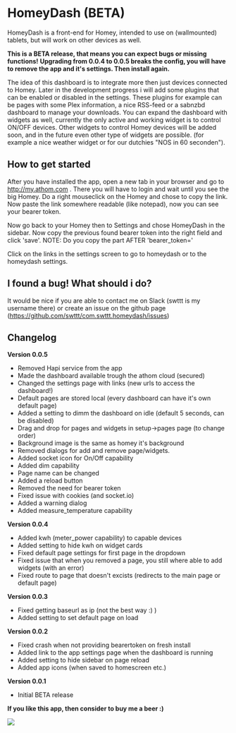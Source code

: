 # HomeyDash (BETA)
HomeyDash is a front-end for Homey, intended to use on (wallmounted) tablets, but will work on other devices as well.

**This is a BETA release, that means you can expect bugs or missing functions!**
**Upgrading from 0.0.4 to 0.0.5 breaks the config, you will have to remove the app and it's settings. Then install again.**

The idea of this dashboard is to integrate more then just devices connected to Homey. Later in the development progress i will add some plugins that can be enabled or disabled in the settings. These plugins for example can be pages with some Plex information, a nice RSS-feed or a sabnzbd dashboard to manage your downloads.
You can expand the dashboard with widgets as well, currently the only active and working widget is to control ON/OFF devices. Other widgets to control Homey devices will be added soon, and in the future even other type of widgets are possible. (for example a nice weather widget or for our dutchies "NOS in 60 seconden").

## How to get started
After you have installed the app, open a new tab in your browser and go to http://my.athom.com . There you will have to login and wait until you see the big Homey. Do a right mouseclick on the Homey and chose to copy the link. Now paste the link somewhere readable (like notepad), now you can see your bearer token.

Now go back to your Homey then to Settings and chose HomeyDash in the sidebar. Now copy the previous found bearer token into the right field and click 'save'. NOTE: Do you copy the part AFTER 'bearer_token='

Click on the links in the settings screen to go to homeydash or to the homeydash settings.

## I found a bug! What should i do?
It would be nice if you are able to contact me on Slack (swttt is my username there) or create an issue on the github page (https://github.com/swttt/com.swttt.homeydash/issues)

## Changelog

**Version 0.0.5**
- Removed Hapi service from the app
- Made the dashboard available trough the athom cloud (secured)
- Changed the settings page with links (new urls to access the dashboard!)
- Default pages are stored local (every dashboard can have it's own default page)
- Added a setting to dimm the dashboard on idle (default 5 seconds, can be disabled)
- Drag and drop for pages and widgets in setup->pages page (to change order)
- Background image is the same as homey it's background
- Removed dialogs for add and remove page/widgets.
- Added socket icon for On/Off capability
- Added dim capability
- Page name can be changed
- Added a reload button
- Removed the need for bearer token
- Fixed issue with cookies (and socket.io)
- Added a warning dialog
- Added measure_temperature capability


**Version 0.0.4**

- Added kwh (meter_power capability) to capable devices
- Added setting to hide kwh on widget cards
- Fixed default page settings for first page in the dropdown
- Fixed issue that when you removed a page, you still where able to add widgets (with an error)
- Fixed route to page that doesn't excists (redirects to the main page or default page)

**Version 0.0.3**

- Fixed getting baseurl as ip (not the best way :) )
- Added setting to set default page on load


**Version 0.0.2**

- Fixed crash when not providing bearertoken on fresh install
- Added link to the app settings page when the dashboard is running
- Added setting to hide sidebar on page reload
- Added app icons (when saved to homescreen etc.)

**Version 0.0.1**

- Initial BETA release





**If you like this app, then consider to buy me a beer :)**

[![](https://www.paypalobjects.com/en_US/i/btn/btn_donateCC_LG.gif)](https://www.paypal.com/cgi-bin/webscr?cmd=_s-xclick&hosted_button_id=TAZANTFTCH3DJ)
